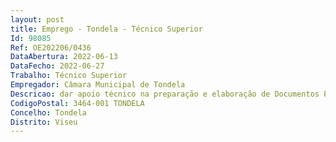 ```yaml
--- 
layout: post
title: Emprego - Tondela - Técnico Superior
Id: 98085
Ref: OE202206/0436
DataAbertura: 2022-06-13
DataFecho: 2022-06-27
Trabalho: Técnico Superior
Empregador: Câmara Municipal de Tondela
Descricao: dar apoio técnico na preparação e elaboração de Documentos Previsionais  dar apoio técnico na preparação e elaboração de Documentos de Prestação de Contas  Acompanhamento, controlo e implementação da execução orçamental  Classificação e registo Patrimonial de documentos  Apoio técnico na Preparação e envio de informação, conforme obrigações legais  Apoio na análise técnica de diversos documentos e situações.
CodigoPostal: 3464-001 TONDELA
Concelho: Tondela
Distrito: Viseu
--- 
```

